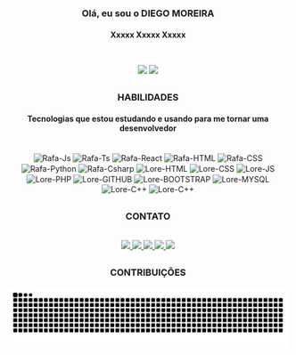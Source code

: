 <div align="center">  
  
  ### Olá, eu sou o DIEGO MOREIRA
  #### Xxxxx Xxxxx Xxxxx
  
  ##
  
  <br>  
  
  <div align="center">
    <img height="180em" src="https://github-readme-stats.vercel.app/api?username=dmsdiegomoreira&show_icons=true&theme=react&include_all_commits=true&count_private=true&locale=pt-br"/>
    <img height="180em" src="https://github-readme-stats.vercel.app/api/top-langs/?username=rafaballerini&layout=compact&langs_count=7&theme=react&locale=pt-br"/>
  </div>
  
  ##

  ### HABILIDADES
  #### Tecnologias que estou estudando e usando para me tornar uma desenvolvedor
    
  <br>
    
  <div style="display: inline_block">
    <img align="center" alt="Rafa-Js" height="35" width="45" src="https://cdn.jsdelivr.net/gh/devicons/devicon/icons/aftereffects/aftereffects-plain.svg">
    <img align="center" alt="Rafa-Ts" height="35" width="45" src="https://cdn.jsdelivr.net/gh/devicons/devicon/icons/bootstrap/bootstrap-original.svg">
    <img align="center" alt="Rafa-React" height="35" width="45" src="https://cdn.jsdelivr.net/gh/devicons/devicon/icons/css3/css3-original.svg">
    <img align="center" alt="Rafa-HTML" height="35" width="45" src="https://cdn.jsdelivr.net/gh/devicons/devicon/icons/figma/figma-original.svg">
    <img align="center" alt="Rafa-CSS" height="35" width="45" src="https://cdn.jsdelivr.net/gh/devicons/devicon/icons/git/git-original.svg">
    <img align="center" alt="Rafa-Python" height="35" width="45" src="https://cdn.jsdelivr.net/gh/devicons/devicon/icons/github/github-original.svg">
    <img align="center" alt="Rafa-Csharp" height="35" width="45" src="https://cdn.jsdelivr.net/gh/devicons/devicon/icons/html5/html5-original.svg">
    <img align="center" alt="Lore-HTML" height="35" width="45" src="https://cdn.jsdelivr.net/gh/devicons/devicon/icons/illustrator/illustrator-plain.svg">
    <img align="center" alt="Lore-CSS" height="35" width="45" src="https://cdn.jsdelivr.net/gh/devicons/devicon/icons/javascript/javascript-original.svg">
    <img align="center" alt="Lore-JS" height="35" width="45" src="https://cdn.jsdelivr.net/gh/devicons/devicon/icons/jquery/jquery-original.svg">
    <img align="center" alt="Lore-PHP" height="35" width="45" src="https://cdn.jsdelivr.net/gh/devicons/devicon/icons/photoshop/photoshop-plain.svg">
    <img align="center" alt="Lore-GITHUB" height="35" width="45" src="https://cdn.jsdelivr.net/gh/devicons/devicon/icons/premierepro/premierepro-original.svg">
    <img align="center" alt="Lore-BOOTSTRAP" height="35" width="45" src="https://cdn.jsdelivr.net/gh/devicons/devicon/icons/sass/sass-original.svg">
    <img align="center" alt="Lore-MYSQL" height="35" width="45" src="https://cdn.jsdelivr.net/gh/devicons/devicon/icons/woocommerce/woocommerce-original.svg">
    <img align="center" alt="Lore-C++" height="35" width="45" src="https://cdn.jsdelivr.net/gh/devicons/devicon/icons/wordpress/wordpress-plain.svg">
    <img align="center" alt="Lore-C++" height="35" width="45" src="https://cdn.jsdelivr.net/gh/devicons/devicon/icons/xd/xd-plain.svg">
  </div> 

  ##
    
  ### CONTATO
    
  <br>
    
  <div>
    <a href="https://www.behance.net/dmsdiegomoreira" target="_blank">
      <img src="https://img.shields.io/badge/Behance-0053EF?style=for-the-badge&logo=behance&logoColor=white" target="_blank">
    </a>
    <a href="mailto:dms.diegomoreira@gmail.com">
      <img src="https://img.shields.io/badge/Gmail-BB001B?style=for-the-badge&logo=gmail&logoColor=white" target="_blank">
    </a>
    <a href="https://www.linkedin.com/in/dmsdiegomoreira" target="_blank">
      <img src="https://img.shields.io/badge/LinkedIn-0E76A8?style=for-the-badge&logo=linkedin&logoColor=white" target="_blank">
    </a>
    <a href="https://dmsdiegomoreira.netlify.app" target="_blank">
      <img src="https://img.shields.io/badge/website-000000?style=for-the-badge&logo=About.me&logoColor=white" target="_blank">
    </a>
    <a href="https://bit.ly/3AZgv4V" target="_blank">
      <img src="https://img.shields.io/badge/WhatsApp-00BB2D?style=for-the-badge&logo=whatsapp&logoColor=white" target="_blank">
    </a>    
  </div>
    
  ##
  
  ### CONTRIBUIÇÕES
  
  ![Snake animation](https://github.com/dmsdiegomoreira/dmsdiegomoreira/blob/output/github-contribution-grid-snake.svg)
          
</div>
